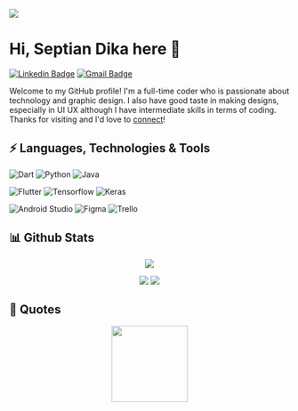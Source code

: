 ![](https://komarev.com/ghpvc/?username=willwees&color=blueviolet)

# Hi, Septian Dika here 👋

[![Linkedin Badge](https://img.shields.io/badge/-LinkedIn-0A66C2?style=flat&logo=Linkedin&logoColor=white&link=https://www.linkedin.com/in/sed1ka/)](https://www.linkedin.com/in/williamsuyanto/)
[![Gmail Badge](https://img.shields.io/badge/-Gmail-c14438?style=flat&logo=Gmail&logoColor=white&link=mailto:sedika.email@gmail.com)](mailto:sedika.email@gmail.com)

Welcome to my GitHub profile! I'm a full-time coder who is passionate about technology and graphic design. I also have good taste in making designs, especially in UI UX although I have intermediate skills in terms of coding. Thanks for visiting and I'd love to [connect](https://www.linkedin.com/in/sed1ka/)!

## ⚡ Languages, Technologies & Tools 

![Dart](https://img.shields.io/badge/dart-%230175C2.svg?style=for-the-badge&logo=dart&logoColor=%2308d3b9)
![Python](https://img.shields.io/badge/Python-%233776AB.svg?style=for-the-badge&logo=python&logoColor=%23FED847)
![Java](https://img.shields.io/badge/Java-%23FFFFFF.svg?style=for-the-badge&logo=openjdk&logoColor=%23121212)

![Flutter](https://img.shields.io/badge/Flutter-%2302569B.svg?style=for-the-badge&logo=flutter&logoColor=white)
![Tensorflow](https://img.shields.io/badge/TensorFlow-%23F8C142.svg?style=for-the-badge&logo=tensorflow&logoColor=%23E66034)
![Keras](https://img.shields.io/badge/Keras-%23D00000.svg?style=for-the-badge&logo=keras&logoColor=white)

![Android Studio](https://img.shields.io/badge/Android%20Studio-%23292929?style=for-the-badge&logo=androidStudio&logoColor=%233DDC84)
![Figma](https://img.shields.io/badge/Figma-%23180803?style=for-the-badge&logo=figma)
![Trello](https://img.shields.io/badge/Trello-%230052CC?style=for-the-badge&logo=trello&logoColor=white)

## 📊 Github Stats
<p align="center">
    <img src="https://github-readme-streak-stats.herokuapp.com?user=willwees&theme=github-dark&hide_title=true&hide_border=true" />
</p>
<p align="center">
    <img src="https://github-readme-stats.vercel.app/api?username=willwees&hide_title=true&hide_border=true&show_icons=true&include_all_commits=true&count_private=true&line_height=21&theme=github_dark" /> <img src="https://github-readme-stats.vercel.app/api/top-langs/?username=willwees&hide=html&hide_title=true&hide_border=true&layout=compact&langs_count=8&theme=github_dark" />
</p>

## 📖 Quotes
<p align="center">
    <img height="137px" src="https://quotes-github-readme.vercel.app/api?type=horizontal&theme=algolia" />
</p>
